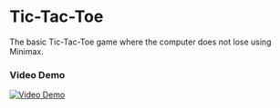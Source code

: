 # Tic-Tac-Toe
The basic Tic-Tac-Toe game where the computer does not lose using Minimax.


### Video Demo
[![Video Demo](https://img.youtube.com/vi/YGjWyGUuNes/0.jpg)](https://youtu.be/YGjWyGUuNes)
